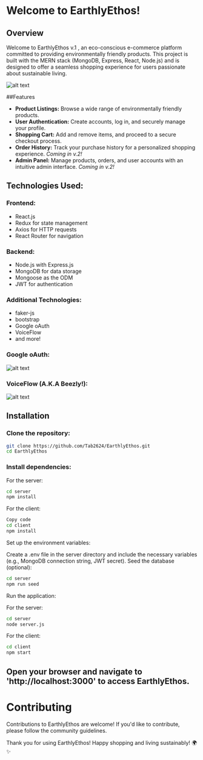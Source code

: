 [sign-in]: https://i.imgur.com/o3F2QDf.png
[home]: https://i.imgur.com/Dt3SsSF.png
[beezly]: https://i.imgur.com/DUHSFtH.png

# Welcome to EarthlyEthos!

## Overview
Welcome to EarthlyEthos v.1 , an eco-conscious e-commerce platform committed to providing environmentally friendly products. This project is built with the MERN stack (MongoDB, Express, React, Node.js) and is designed to offer a seamless shopping experience for users passionate about sustainable living.

![alt text][home]

##Features
- **Product Listings:** Browse a wide range of environmentally friendly products.
- **User Authentication:** Create accounts, log in, and securely manage your profile.
- **Shopping Cart:** Add and remove items, and proceed to a secure checkout process.
- **Order History:** Track your purchase history for a personalized shopping experience. *Coming in v.2!*
- **Admin Panel:** Manage products, orders, and user accounts with an intuitive admin interface. *Coming in v.2!*

## Technologies Used:

### Frontend:
- React.js
- Redux for state management
- Axios for HTTP requests
- React Router for navigation

### Backend:
- Node.js with Express.js
- MongoDB for data storage
- Mongoose as the ODM
- JWT for  authentication 

### Additional Technologies:
- faker-js
- bootstrap
- Google oAuth
- VoiceFlow
- and more!

### Google oAuth:

![alt text][sign-in]

### VoiceFlow (A.K.A Beezly!):

![alt text][beezly]

## Installation
### Clone the repository:

```bash
git clone https://github.com/Tab2624/EarthlyEthos.git
cd EarthlyEthos
```

### Install dependencies:

For the server:

```bash
cd server
npm install
```

For the client:

```bash
Copy code
cd client
npm install
```

Set up the environment variables:

Create a .env file in the server directory and include the necessary variables (e.g., MongoDB connection string, JWT secret).
Seed the database (optional):

```bash
cd server
npm run seed
```

Run the application:

For the server:

```bash
cd server
node server.js
```

For the client:

```bash
cd client
npm start
```

## Open your browser and navigate to 'http://localhost:3000' to access EarthlyEthos.

# Contributing
Contributions to EarthlyEthos are welcome! If you'd like to contribute, please follow the community guidelines.

Thank you for using EarthlyEthos! Happy shopping and living sustainably! 🌍✨
